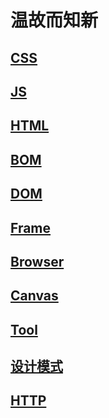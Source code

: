 # 温故而知新

## [CSS](/dir/CSS)

## [JS](/dir/JS)

## [HTML](/dir/HTML)

## [BOM](/dir/BOM)

## [DOM](/dir/DOM)

## [Frame](/dir/Frame)

## [Browser](/dir/Browser)

## [Canvas](/dir/Canvas)

## [Tool](/dir/Tool)

## [设计模式](/dir/设计模式)

## [HTTP](/dir/HTTP)


